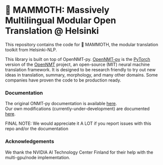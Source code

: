 # 🦣 MAMMOTH: Massively Multilingual Modular Open Translation @ Helsinki
This repository contains the code for 🦣 MAMMOTH, the modular translation toolkit from Helsinki-NLP.

This library is built on top of OpenNMT-py.
[OpenNMT-py](https://github.com/OpenNMT/OpenNMT-py) is the [PyTorch](https://github.com/pytorch/pytorch) version of the [OpenNMT](https://opennmt.net) project, an open-source (MIT) neural machine translation framework. It is designed to be research friendly to try out new ideas in translation, summary, morphology, and many other domains. Some companies have proven the code to be production ready.

### Documentation
The original ONMT-py documentation is available [here](https://opennmt.net/OpenNMT-py/).  
Our own modifications (currently-under-development) are documented [here](https://helsinki-nlp.github.io/mammoth/).

FINAL NOTE: We would appreciate it A LOT if you report issues with this repo and/or the documentation 

### Acknowledgements
We thank the NVIDIA AI Technology Center Finland for their help with the multi-gpu/node implementation.
